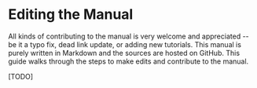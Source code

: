 # Editing the Manual

All kinds of contributing to the manual is very welcome and appreciated -- be it a 
typo fix, dead link update, or adding new tutorials. This manual is purely written 
in Markdown and the sources are hosted on GitHub. This guide walks through the steps 
to make edits and contribute to the manual. 

[TODO]